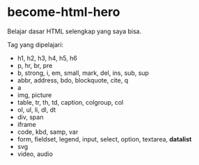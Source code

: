# become-html-hero
Belajar dasar HTML selengkap yang saya bisa.

Tag yang dipelajari:
- h1, h2, h3, h4, h5, h6
- p, hr, br, pre
- b, strong, i, em, small, mark, del, ins, sub, sup
- abbr, address, bdo, blockquote, cite, q
- a
- img, picture
- table, tr, th, td, caption, colgroup, col
- ol, ul, li, dl, dt
- div, span
- iframe
- code, kbd, samp, var
- form, fieldset, legend, input, select, option, textarea, **datalist**
- svg
- video, audio
